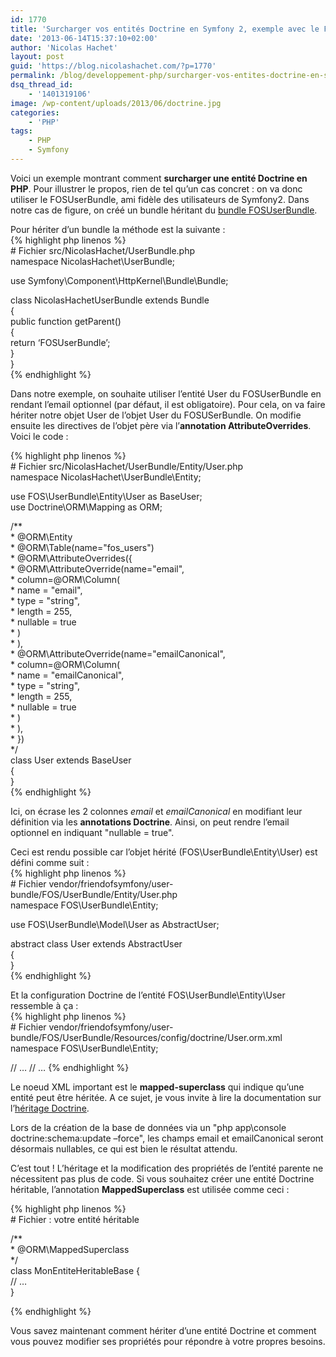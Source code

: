 ```yaml
---
id: 1770
title: 'Surcharger vos entités Doctrine en Symfony 2, exemple avec le FOSUserBundle'
date: '2013-06-14T15:37:10+02:00'
author: 'Nicolas Hachet'
layout: post
guid: 'https://blog.nicolashachet.com/?p=1770'
permalink: /blog/developpement-php/surcharger-vos-entites-doctrine-en-symfony-2-exemple-avec-le-fosuserbundle/
dsq_thread_id:
    - '1401319106'
image: /wp-content/uploads/2013/06/doctrine.jpg
categories:
    - 'PHP'
tags:
    - PHP
    - Symfony
---
```


Voici un exemple montrant comment **surcharger une entité Doctrine en PHP**. Pour illustrer le propos, rien de tel qu’un cas concret : on va donc utiliser le FOSUserBundle, ami fidèle des utilisateurs de Symfony2. Dans notre cas de figure, on créé un bundle héritant du [bundle FOSUserBundle](https://github.com/FriendsOfSymfony/FOSUserBundle).

Pour hériter d’un bundle la méthode est la suivante :  
{% highlight php linenos %}  
\# Fichier src/NicolasHachet/UserBundle.php  
namespace NicolasHachet\\UserBundle;

use Symfony\\Component\\HttpKernel\\Bundle\\Bundle;

class NicolasHachetUserBundle extends Bundle  
{  
 public function getParent()  
 {  
 return ‘FOSUserBundle’;  
 }  
}  
{% endhighlight %}

Dans notre exemple, on souhaite utiliser l’entité User du FOSUserBundle en rendant l’email optionnel (par défaut, il est obligatoire). Pour cela, on va faire hériter notre objet User de l’objet User du FOSUSerBundle. On modifie ensuite les directives de l’objet père via l’**annotation AttributeOverrides**. Voici le code :

{% highlight php linenos %}  
\# Fichier src/NicolasHachet/UserBundle/Entity/User.php  
namespace NicolasHachet\\UserBundle\\Entity;

use FOS\\UserBundle\\Entity\\User as BaseUser;  
use Doctrine\\ORM\\Mapping as ORM;

/*\*  
 \* @ORM\\Entity  
 \* @ORM\\Table(name="fos_users")  
 \* @ORM\\AttributeOverrides({  
 \* @ORM\\AttributeOverride(name="email",  
 \* column=@ORM\\Column(  
 \* name = "email",  
 \* type = "string",  
 \* length = 255,  
 \* nullable = true  
 \* )  
 \* ),  
 \* @ORM\\AttributeOverride(name="emailCanonical",  
 \* column=@ORM\\Column(  
 \* name = "emailCanonical",  
 \* type = "string",  
 \* length = 255,  
 \* nullable = true  
 \* )  
 \* ),  
 \* })  
 \*/  
class User extends BaseUser  
{  
}  
{% endhighlight %}

Ici, on écrase les 2 colonnes *email* et *emailCanonical* en modifiant leur définition via les **annotations Doctrine**. Ainsi, on peut rendre l’email optionnel en indiquant "nullable = true".

Ceci est rendu possible car l’objet hérité (FOS\\UserBundle\\Entity\\User) est défini comme suit :  
{% highlight php linenos %}  
\# Fichier vendor/friendofsymfony/user-bundle/FOS/UserBundle/Entity/User.php  
namespace FOS\\UserBundle\\Entity;

use FOS\\UserBundle\\Model\\User as AbstractUser;

abstract class User extends AbstractUser  
{  
}  
{% endhighlight %}

Et la configuration Doctrine de l’entité FOS\\UserBundle\\Entity\\User ressemble à ça :  
{% highlight php linenos %}  
\# Fichier vendor/friendofsymfony/user-bundle/FOS/UserBundle/Resources/config/doctrine/User.orm.xml  
namespace FOS\\UserBundle\\Entity;

<?xml version="1.0" encoding="UTF-8"?>  
<doctrine-mapping xmlns="https://doctrine-project.org/schemas/orm/doctrine-mapping"  
 xmlns:xsi="https://www.w3.org/2001/XMLSchema-instance"  
 xsi:schemaLocation="https://doctrine-project.org/schemas/orm/doctrine-mapping  
 https://doctrine-project.org/schemas/orm/doctrine-mapping.xsd">

 <mapped-superclass name="FOS\\UserBundle\\Entity\\User">  
 // …  
 <field name="email" column="email" type="string" length="255" />  
 <field name="emailCanonical" column="email_canonical" type="string" length="255" unique="true" />  
 // …

 </mapped-superclass>

</doctrine-mapping>  
{% endhighlight %}

Le noeud XML important est le **mapped-superclass** qui indique qu’une entité peut être héritée. A ce sujet, je vous invite à lire la documentation sur l’[héritage Doctrine](https://docs.doctrine-project.org/en/latest/reference/inheritance-mapping.html).

Lors de la création de la base de données via un "php app\\console doctrine:schema:update –force", les champs email et emailCanonical seront désormais nullables, ce qui est bien le résultat attendu.

C’est tout ! L’héritage et la modification des propriétés de l’entité parente ne nécessitent pas plus de code. Si vous souhaitez créer une entité Doctrine héritable, l’annotation **MappedSuperclass** est utilisée comme ceci :

{% highlight php linenos %}  
\# Fichier : votre entité héritable

/*\*  
 \* @ORM\\MappedSuperclass  
 \*/  
class MonEntiteHeritableBase {  
 // …  
}

{% endhighlight %}

Vous savez maintenant comment hériter d’une entité Doctrine et comment vous pouvez modifier ses propriétés pour répondre à votre propres besoins.
